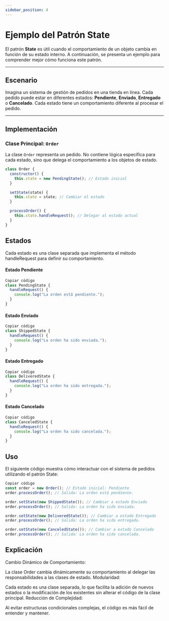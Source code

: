 ```yaml
---
sidebar_position: 4
---
```


# Ejemplo del Patrón State

El patrón **State** es útil cuando el comportamiento de un objeto cambia en función de su estado interno. A continuación, se presenta un ejemplo para comprender mejor cómo funciona este patrón.

---

## Escenario

Imagina un sistema de gestión de pedidos en una tienda en línea. Cada pedido puede estar en diferentes estados: **Pendiente**, **Enviado**, **Entregado** o **Cancelado**. Cada estado tiene un comportamiento diferente al procesar el pedido.

---

## Implementación

### Clase Principal: `Order`

La clase `Order` representa un pedido. No contiene lógica específica para cada estado, sino que delega el comportamiento a los objetos de estado.

```javascript
class Order {
  constructor() {
    this.state = new PendingState(); // Estado inicial
  }

  setState(state) {
    this.state = state; // Cambiar el estado
  }

  processOrder() {
    this.state.handleRequest(); // Delegar al estado actual
  }
}
```
## Estados

Cada estado es una clase separada que implementa el método handleRequest para definir su comportamiento.

#### Estado Pendiente
```javascript
Copiar código
class PendingState {
  handleRequest() {
    console.log("La orden está pendiente.");
  }
}
```
#### Estado Enviado
```javascript
Copiar código
class ShippedState {
  handleRequest() {
    console.log("La orden ha sido enviada.");
  }
}
```
#### Estado Entregado

```javascript
Copiar código
class DeliveredState {
  handleRequest() {
    console.log("La orden ha sido entregada.");
  }
}
```
#### Estado Cancelado
```javascript
Copiar código
class CanceledState {
  handleRequest() {
    console.log("La orden ha sido cancelada.");
  }
}
```
## Uso
El siguiente código muestra cómo interactuar con el sistema de pedidos utilizando el patrón State:

```javascript
Copiar código
const order = new Order(); // Estado inicial: Pendiente
order.processOrder(); // Salida: La orden está pendiente.

order.setState(new ShippedState()); // Cambiar a estado Enviado
order.processOrder(); // Salida: La orden ha sido enviada.

order.setState(new DeliveredState()); // Cambiar a estado Entregado
order.processOrder(); // Salida: La orden ha sido entregada.

order.setState(new CanceledState()); // Cambiar a estado Cancelado
order.processOrder(); // Salida: La orden ha sido cancelada.
```
## Explicación
Cambio Dinámico de Comportamiento:

La clase Order cambia dinámicamente su comportamiento al delegar las responsabilidades a las clases de estado.
Modularidad:

Cada estado es una clase separada, lo que facilita la adición de nuevos estados o la modificación de los existentes sin alterar el código de la clase principal.
Reducción de Complejidad:

Al evitar estructuras condicionales complejas, el código es más fácil de entender y mantener.